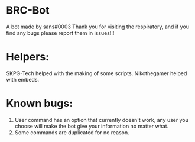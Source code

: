 # BRC-Bot
A bot made by sans#0003
Thank you for visiting the respiratory, and if you find any bugs please report them in issues!!!

# Helpers:
SKPG-Tech helped with the making of some scripts.
Nikothegamer helped with embeds.

# Known bugs:
1. User command has an option that currently doesn't work, any user you choose will make the bot give your information no matter what.
2. Some commands are duplicated for no reason.

